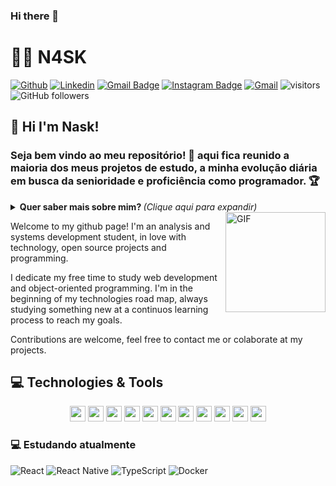 ### Hi there 👋

<!--
**N4SK/N4SK** is a ✨ _special_ ✨ repository because its `README.md` (this file) appears on your GitHub profile.

Here are some ideas to get you started:

- 🔭 I’m currently working on Nsk
- 🌱 I’m currently learning ...
- 👯 I’m looking to collaborate on ...
- 🤔 I’m looking for help with ...
- 💬 Ask me about ...
- 📫 How to reach me: ...
- 😄 Pronouns: ...
- ⚡ Fun fact: ...
-->

# :man_technologist: N4SK

 [![Github](https://img.shields.io/badge/-Github-000?style=flat&logo=Github&logoColor=white)](https://github.com/N4SK)
 [![Linkedin](https://img.shields.io/badge/-LinkedIn-blue?style=flat&logo=Linkedin&logoColor=white)](https://www.linkedin.com/in/)
 [![Gmail Badge](https://img.shields.io/badge/-klaus.scofield.7.777@gmail.com-c14438?style=flat-square&logo=Gmail&logoColor=white&link=mailto:Klaus.scofield.7.777@gmail.com)](mailto:klaus.scofield.7.777@gmail.com)
[![Instagram Badge](https://img.shields.io/badge/-Nask_tv-a43b9d?style=flat-square&logo=Instagram&logoColor=white&link=https://www.instagram.com/Nask_tv/)](https://www.instagram.com/Nask_tv/)
[![Gmail](https://img.shields.io/badge/-Gmail-c14438?style=flat&logo=Gmail&logoColor=white)](mailto:klaus.scofield.7.777@gmail.com)
 ![visitors](https://visitor-badge.glitch.me/badge?page_id=cernandes.visitor-badge)
![GitHub followers](https://img.shields.io/github/followers/N4SK?style=social)

## 👋 Hi I'm Nask!

### Seja bem vindo ao meu repositório! 👋 aqui fica reunido a maioria dos meus projetos de estudo, a minha evolução diária em busca da senioridade e proficiência como programador. 🏆

<details>
<summary> <b> Quer saber mais sobre mim? </b> <i>(Clique aqui para expandir)</i> </summary>

### 📖 Sobre mim
Sou desenvolvedor fullstack, comecei minha jornada profissional ingressando na faculdade de Sistemas de Informação em 2017, mas sou do tempo do ActionScript Flash, onde criava jogos no Adobe Flash utilizando ActionScript e esse foi o meu primeiro contato com programação.

Sempre estive com um pé em artes gráficas, meu hobby é desenhar, e tenho conhecimentos em design, gosto de front-end também, por isso me considero fullstack porque consigo passar por todos esses processos, gosto de DevOps também utilizando a AWS. Sou muito curioso, e gosto de levar a arte para a programação.

Hoje estou estudando para evoluir minhas habilidades e ser capaz de criar soluções que auxiliem as empresas a venderem mais, atrair mais clientes e fidelizarem clientes, através de sistemas, aplicativos, web sites otimizados com SEO, campanhas e captação de leads. Acredito que a união da tecnologia com o marketing e a arte, cria um sistema diferenciado que proporciona uma experiência rica para os usuários.
Minha jornada diária é adquirir os conhecimentos necessários, colocar a mão na massa para criar essas soluções para as pessoas e me divertir no processo.
</details>


<img align="right" alt="GIF" height="160px" src="https://media.giphy.com/media/du3J3cXyzhj75IOgvA/giphy.gif" />

Welcome to my github page! I'm an analysis and systems development student, in love with technology, open source projects and programming.

I dedicate my free time to study web development and object-oriented programming.
I'm in the beginning of my technologies road map, always studying something new at a continuos learning process to reach my goals.

Contributions are welcome, feel free to contact me or colaborate at my projects.

## 💻 Technologies & Tools

<p align="center">
<img src="https://img.shields.io/badge/-Node.js-43853d?style=flat-square&logo=Node.js&logoColor=white" height=25/>
<img src="https://img.shields.io/badge/-MongoDB-13aa52?style=flat-square&logo=mongodb&logoColor=white" height ="25/>
<img src="https://img.shields.io/badge/html5%20-%23E34F26.svg?&style=for-the-badge&logo=html5&logoColor=white" height="25"/>
<img src="https://img.shields.io/badge/css3%20-%231572B6.svg?&style=for-the-badge&logo=css3&logoColor=white" height="25"/>
<img src="https://img.shields.io/badge/-NPM-CB3837?style=flat-square&logo=npm&logoColor=white" height="25"/>
<img src="https://img.shields.io/badge/-MySQL-00758F?style=flat-square&logo=mysql&logoColor=white" height="25/>
<img src="https://img.shields.io/badge/bootstrap%20-%23563D7C.svg?&style=for-the-badge&logo=bootstrap&logoColor=white" height="25"/>
<img src="https://img.shields.io/badge/javascript-%23F7DF1E.svg?&style=for-the-badge&logo=javascript&logoColor=black" height="25"/>
<img src="https://img.shields.io/badge/git%20-%23F05033.svg?&style=for-the-badge&logo=git&logoColor=white" height="25"/>
<img src="https://img.shields.io/badge/java-%23F7DF1E.svg?&style=for-the-badge&logo=java&logoColor=black" height="25">
<img src="https://img.shields.io/badge/-Linux-16C60C?style=flat-square&logo=linux&logoColor=white" height="25"/>
<img src="https://img.shields.io/badge/-WebStorm-C83C76?style=flat-square&logo=webstorm&logoColor=white" height="25"/>
<img src="https://img.shields.io/badge/-VSCode-0085D1?style=flat-square&logo=visual-studio-code&logoColor=white" height="25"/>

</p>

### 💻 Estudando atualmente
![React](https://img.shields.io/badge/-React.js-45b8d8?style=flat-square&logo=react&logoColor=white)
![React Native](https://img.shields.io/badge/-React%20Native-45b8d8?style=flat-square&logo=react&logoColor=white)
![TypeScript](https://img.shields.io/badge/-TypeScript-0077C6?style=flat-square&logo=typescript&logoColor=fff)
![Docker](https://img.shields.io/badge/-Docker-46a2f1?style=flat-square&logo=docker&logoColor=white)
